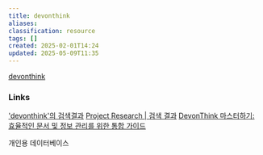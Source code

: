 ```yaml
---
title: devonthink
aliases: 
classification: resource
tags: []
created: 2025-02-01T14:24
updated: 2025-05-09T11:35
---
```

[devonthink](https://www.devontechnologies.com/apps/devonthink)

### Links

 

['devonthink'의 검색결과](https://namsieon.com/search/devonthink)
[Project Research \| 검색 결과](https://projectresearch.co.kr/?s=devon&x=0&y=0)
[DevonThink 마스터하기: 효율적인 문서 및 정보 관리를 위한 통합 가이드](https://sunnysideups.tistory.com/entry/DevonThink-%EB%A7%88%EC%8A%A4%ED%84%B0%ED%95%98%EA%B8%B0)

개인용 데이터베이스

